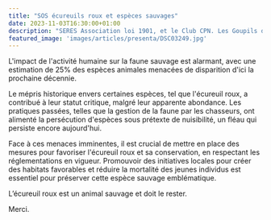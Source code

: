 ```yaml
---
title: "SOS écureuils roux et espèces sauvages"
date: 2023-11-03T16:30:00+01:00
description: "SERES Association loi 1901, et le Club CPN. Les Goupils d'Halatte"
featured_image: 'images/articles/presenta/DSC03249.jpg'
---
```

L'impact de l'activité humaine sur la faune sauvage est alarmant, avec une estimation de 25% des espèces animales menacées de disparition d'ici la prochaine décennie. 

Le mépris historique envers certaines espèces, tel que l'écureuil roux, a contribué à leur statut critique, malgré leur apparente abondance. Les pratiques passées, telles que la gestion de la faune par les chasseurs, ont alimenté la persécution d'espèces sous prétexte de nuisibilité, un fléau qui persiste encore aujourd'hui. 

Face à ces menaces imminentes, il est crucial de mettre en place des mesures pour favoriser l'écureuil roux et sa conservation, en respectant les réglementations en vigueur. Promouvoir des initiatives locales pour créer des habitats favorables et réduire la mortalité des jeunes individus est essentiel pour préserver cette espèce sauvage emblématique.

L’écureuil roux est un animal sauvage et doit le rester.

Merci.
